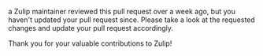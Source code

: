 a Zulip maintainer reviewed this pull request over a week ago, but you haven't updated your pull request since. Please take a look at the requested changes and update your pull request accordingly.

Thank you for your valuable contributions to Zulip!
